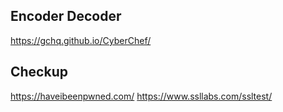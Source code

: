 ## Encoder Decoder
https://gchq.github.io/CyberChef/

## Checkup
https://haveibeenpwned.com/
https://www.ssllabs.com/ssltest/
